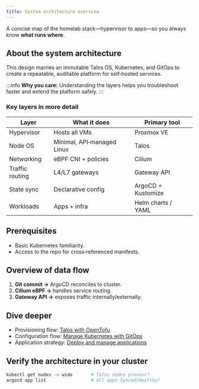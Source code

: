 ```yaml
---
title: System architecture overview
---
```


A concise map of the homelab stack—hypervisor to apps—so you always know **what runs where**.

## About the system architecture

This design marries an immutable Talos OS, Kubernetes, and GitOps to create a repeatable, auditable platform for self‑hosted services.

:::info
**Why you care:** Understanding the layers helps you troubleshoot faster and extend the platform safely.
:::

### Key layers in more detail

| Layer | What it does | Primary tool |
|-------|--------------|--------------|
| Hypervisor | Hosts all VMs | Proxmox VE |
| Node OS | Minimal, API‑managed Linux | Talos |
| Networking | eBPF CNI + policies | Cilium |
| Traffic routing | L4/L7 gateways | Gateway API |
| State sync | Declarative config | ArgoCD + Kustomize |
| Workloads | Apps + infra | Helm charts / YAML |

## Prerequisites

- Basic Kubernetes familiarity.
- Access to the repo for cross‑referenced manifests.

## Overview of data flow

1. **Git commit →** ArgoCD reconciles to cluster.
2. **Cilium eBPF →** handles service routing.
3. **Gateway API →** exposes traffic internally/externally.

## Dive deeper

- Provisioning flow: [Talos with OpenTofu](./tofu/opentofu-provisioning.md)
- Configuration flow: [Manage Kubernetes with GitOps](./k8s/manage-kubernetes.md)
- Application strategy: [Deploy and manage applications](./k8s/applications/application-management.md)

## Verify the architecture in your cluster

```bash
kubectl get nodes -o wide       # Talos nodes present?
argocd app list                 # All apps Synced/Healthy?
````
